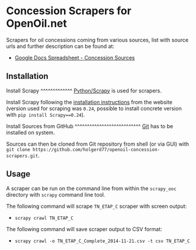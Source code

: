 Concession Scrapers for OpenOil.net
===================================

Scrapers for oil concessions coming from various sources, list with source urls and further description
can be found at:

* [Google Docs Spreadsheet - Concession Sources](https://docs.google.com/spreadsheets/d/1nCo1nf3EU65Yw6_Td1P8jTMZCTArbB2vecUcekoR4mE/edit#gid=0)

Installation
------------

Install Scrapy
^^^^^^^^^^^^^
[Python/Scrapy](http://scrapy.org/) is used for scrapers.

Install Scrapy following the [installation instructions](http://doc.scrapy.org/en/latest/intro/install.html)
from the website (version used for scraping was ``0.24``, possible to install concrete version with 
``pip install Scrapy==0.24``).

Install Sources from GitHub
^^^^^^^^^^^^^^^^^^^^^^^^^^^
[Git](http://git-scm.com/downloads) has to be installed on system.

Sources can then be cloned from Git repository from shell (or via GUI) with
``git clone https://github.com/holgerd77/openoil-concession-scrapers.git``. 

Usage
-----

A scraper can be run on the command line from within the ``scrapy_ooc`` directory with ``scrapy`` command
line tool.

The following command will scrape ``TN_ETAP_C`` scraper with screen output:

* ``scrapy crawl TN_ETAP_C``

The following command will save scraper output to CSV format:

* ``scrapy crawl -o TN_ETAP_C_Complete_2014-11-21.csv -t csv TN_ETAP_C``
